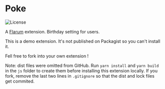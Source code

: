 # Poke

![License](https://img.shields.io/badge/license-MIT-blue.svg)

A [Flarum](https://flarum.org/) extension. Birthday setting for users.

This is a demo extension. It's not published on Packagist so you can't install it.

Fell free to fork into your own extension !

Note: dist files were omitted from GitHub. Run `yarn install` and `yarn build` in the `js` folder to create them before installing this extension locally.
If you fork, remove the last two lines in `.gitignore` so that the dist and lock files get commited.
